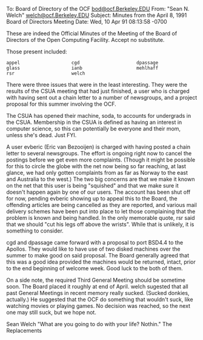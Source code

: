 
To: Board of Directory of the OCF <bod@ocf.Berkeley.EDU>
From: "Sean N. Welch" <welch@ocf.Berkeley.EDU>
Subject: Minutes from the April 8, 1991 Board of Directors Meeting
Date: Wed, 10 Apr 91 08:13:58 -0700

These are indeed the Official Minutes of the Meeting of the Board of
Directors of the Open Computing Facility.  Accept no substitute.

Those present included:

	appel                   cgd                     dpassage
	glass                   ianb                    mehlhaff
	rsr                     welch

There were three issues that were in the least interesting.  They
were the results of the CSUA meeting that had just finished, a
user who is charged with having sent out a chain letter to a number
of newsgroups, and a project proposal for this summer involving
the OCF.

The CSUA has opened their machine, soda, to accounts for undergrads
in the CSUA.  Membership in the CSUA is defined as having an interest
in computer science, so this can potentially be everyone and their
mom, unless she's dead.  Just FYI.

A user evberic (Eric van Bezooijen) is charged with having posted a 
chain letter to several newsgroups.  The effort is ongoing right now
to cancel the postings before we get even more complaints.  (Though
it might be possible for this to circle the globe with the net now 
being so far reaching, at last glance, we had only gotten complaints 
from as far as Norway to the east and Australia to the west.)  The
two big concerns are that we make it known on the net that this user
is being "squished" and that we make sure it doesn't happen again by
one of our users.  The account has been shut off for now, pending 
evberic showing up to appeal this to the Board, the offending articles
are being cancelled as they are reported, and various mail delivery 
schemes have been put into place to let those complaining that the
problem is known and being handled.  In the only memorable quote, 
rsr said that we should "cut his legs off above the wrists".  While
that is unlikely, it is something to consider.

cgd and dpassage came forward with a proposal to port BSD4.4 to the
Apollos.  They would like to have use of two disked machines over the
summer to make good on said proposal.  The Board generally agreed that
this was a good idea provided the machines would be returned, intact,
prior to the end beginning of welcome week.  Good luck to the both of
them.  

On a side note, the required Third General Meeting should be sometime
soon.  The Board placed it roughly at end of April.  welch sugested 
that all past General Meetings in recent memory really sucked.  (Sucked
donkies, actually.)  He suggested that the OCF do something that wouldn't
suck, like watching movies or playing games.  No decision was reached, so
the next one may still suck, but we hope not.

Sean Welch
"What are you going to do with your life?  Nothin."        The Replacements

